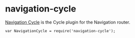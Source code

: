 ﻿# navigation-cycle
[Navigation Cycle](http://grahammendick.github.io/navigation/) is the Cycle plugin for the Navigation router.

    var NavigationCycle = require('navigation-cycle');
